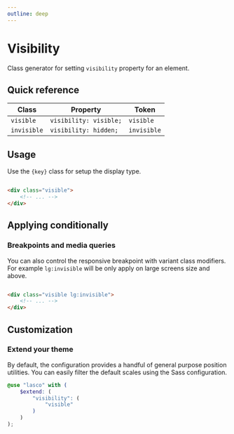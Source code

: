 ```yaml
---
outline: deep
---
```


# Visibility

Class generator for setting `visibility` property for an element.

## Quick reference

| Class       | Property               | Token       |
|-------------|------------------------|-------------|
| `visible`   | `visibility: visible;` | `visible`   |
| `invisible` | `visibility: hidden;`  | `invisible` |

## Usage

Use the `{key}` class for setup the display type.

```html

<div class="visible">
    <!-- ... -->
</div>
```

## Applying conditionally

### Breakpoints and media queries

You can also control the responsive breakpoint with variant class modifiers. For example `lg:invisible` will be only
apply on large screens size and above.

```html

<div class="visible lg:invisible">
    <!-- ... -->
</div>
```

## Customization

### Extend your theme

By default, the configuration provides a handful of general purpose position utilities. You can easily filter the
default scales using the Sass configuration.

```scss
@use "lasco" with (
    $extend: (
        "visibility": (
            "visible"
        )
    )
);
```
